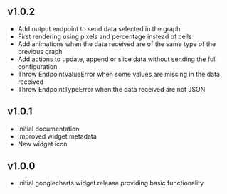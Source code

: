 ## v1.0.2

- Add output endpoint to send data selected in the graph
- First rendering using pixels and percentage instead of cells
- Add animations when the data received are of the same type of the previous graph
- Add actions to update, append or slice data without sending the full configuration
- Throw EndpointValueError when some values are missing in the data received
- Throw EndpointTypeError when the data received are not JSON

## v1.0.1

- Initial documentation
- Improved widget metadata
- New widget icon

## v1.0.0

- Initial googlecharts widget release providing basic functionality.
